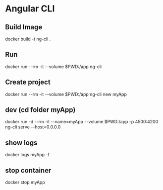 # Angular CLI

## Build Image
docker build -t ng-cli .

## Run
docker run --rm -it --volume $PWD:/app ng-cli

## Create project
docker run --rm -it --volume $PWD:/app ng-cli new myApp

## dev (cd folder myApp)
docker run -d --rm -it --name=myApp --volume $PWD:/app -p 4500:4200 ng-cli serve --host=0.0.0.0

## show logs
docker logs myApp -f

## stop container
docker stop myApp